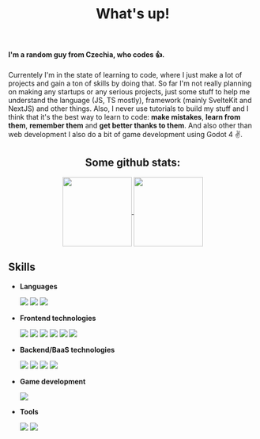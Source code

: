 <h1 align="center">What's up!</h1>

<br/>

#### I'm a random guy from Czechia, who codes 👍.

Currentely I'm in the state of learning to code, where I just make a lot of projects and gain a ton of skills by doing that. So far I'm not really planning on making any startups or any serious projects, just some stuff to help me understand the language (JS, TS mostly), framework (mainly SvelteKit and NextJS) and other things. Also, I never use tutorials to build my stuff and I think that it's the best way to learn to code: **make mistakes**, **learn from them**, **remember them** and **get better thanks to them**.
And also other than web development I also do a bit of game development using Godot 4 ✌️.

<h2 align="center">Some github stats:</h2>

<p align="center">
  <a href="https://github.com/anuraghazra/github-readme-stats">
  <img height=140 align="center" src="https://github-readme-stats.vercel.app/api/top-langs/?username=Honzoraptor31415&layout=compact&title_color=5C6AFF&text_color=00FFFF&icon_color=5F9EC7&border_color=00FFFF&bg_color=14141a&show_icons=true" />
</a>
<a href="https://github.com/anuraghazra/github-readme-stats">
  <img height=140 align="center" src="https://github-readme-stats.vercel.app/api?username=Honzoraptor31415&layout=compact&title_color=5C6AFF&text_color=00FFFF&icon_color=5F9EC7&border_color=00FFFF&bg_color=14141a&show_icons=true&rank_icon=github&custom_title=Stats&hide=reviews,issues&width=200" />
</a>
</p>

<h2>Skills</h2>

<ul>
  <li>
    <p><b>Languages</b></p>
    <img src="https://img.shields.io/badge/javascript-black.svg?style=for-the-badge&logo=javascript" />
    <img src="https://img.shields.io/badge/typescript-black.svg?style=for-the-badge&logo=typescript" />
    <img src="https://img.shields.io/badge/python-black.svg?style=for-the-badge&logo=python" />
  </li>

  <li>
    <p><b>Frontend technologies</b></p>
    <img src="https://img.shields.io/badge/html-black.svg?style=for-the-badge&logo=html5" />
    <img src="https://img.shields.io/badge/css-black.svg?style=for-the-badge&logo=css3" />
    <img src="https://img.shields.io/badge/tailwind-black.svg?style=for-the-badge&logo=tailwindcss" />
    <img src="https://img.shields.io/badge/react-black.svg?style=for-the-badge&logo=react" />
    <img src="https://img.shields.io/badge/nextjs-black.svg?style=for-the-badge&logo=next.js" />
    <img src="https://img.shields.io/badge/svelte-black.svg?style=for-the-badge&logo=svelte" />
  </li>

  <li>
    <p><b>Backend/BaaS technologies</b></p>
    <img src="https://img.shields.io/badge/express-black.svg?style=for-the-badge&logo=express" />
    <img src="https://img.shields.io/badge/mongodb-black.svg?style=for-the-badge&logo=mongodb" />
    <img src="https://img.shields.io/badge/supabase-black.svg?style=for-the-badge&logo=supabase" />
    <img src="https://img.shields.io/badge/appwrite-black.svg?style=for-the-badge&logo=appwrite" />
  </li>

  <li>
    <p><b>Game development</b></p>
    <img src="https://img.shields.io/badge/godot-black.svg?style=for-the-badge&logo=godotengine" />
  </li>

  <li>
    <p><b>Tools</b></p>
    <img src="https://img.shields.io/badge/figma-black.svg?style=for-the-badge&logo=figma" />
    <img src="https://img.shields.io/badge/git-black.svg?style=for-the-badge&logo=git" />
  </li>
</ul>
